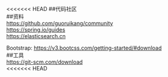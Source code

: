 <<<<<<< HEAD
##代码社区<br>
##资料<br>
https://github.com/guoruikang/community<br>
https://spring.io/guides<br>
https://elasticsearch.cn<br>

 Bootstrap: https://v3.bootcss.com/getting-started/#download<br>
##工具<br>
https://git-scm.com/download<br>
<<<<<<< HEAD


